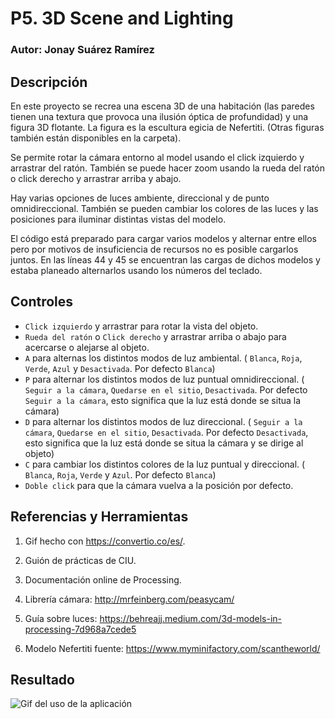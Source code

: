 # P5. 3D Scene and Lighting

### Autor: Jonay Suárez Ramírez

## Descripción

En este proyecto se recrea una escena 3D de una habitación (las paredes tienen una textura que provoca una ilusión óptica de profundidad) y una figura 3D flotante. La figura es la escultura egicia de Nefertiti. (Otras figuras también están disponibles en la carpeta).

Se permite rotar la cámara entorno al model usando el click izquierdo y arrastrar del ratón. También se puede hacer zoom usando la rueda del ratón o click derecho y arrastrar arriba y abajo.

Hay varias opciones de luces ambiente, direccional y de punto omnidireccional. También se pueden cambiar los colores de las luces y las posiciones para iluminar distintas vistas del modelo.

El código está preparado para cargar varios modelos y alternar entre ellos pero por motivos de insuficiencia de recursos no es posible cargarlos juntos. En las líneas 44 y 45 se encuentran las cargas de dichos modelos y estaba planeado alternarlos usando los números del teclado.

## Controles
- `Click izquierdo` y arrastrar para rotar la vista del objeto.
- `Rueda del ratón` o `Click derecho` y arrastrar arriba o abajo para acercarse o alejarse al objeto.
- `A` para alternas los distintos modos de luz ambiental. ( `Blanca`, `Roja`, `Verde`, `Azul` y `Desactivada`. Por defecto `Blanca`)
- `P` para alternar los distintos modos de luz puntual omnidireccional. ( `Seguir a la cámara`, `Quedarse en el sitio`, `Desactivada`. Por defecto `Seguir a la cámara`, esto significa que la luz está donde se situa la cámara)
- `D` para alternar los distintos modos de luz direccional. ( `Seguir a la cámara`, `Quedarse en el sitio`, `Desactivada`. Por defecto `Desactivada`, esto significa que la luz está donde se situa la cámara y se dirige al objeto)
- `C` para cambiar los distintos colores de la luz puntual y direccional. ( `Blanca`, `Roja`, `Verde` y `Azul`. Por defecto `Blanca`)
- `Doble click` para que la cámara vuelva a la posición por defecto.

## Referencias y Herramientas

1. Gif hecho con https://convertio.co/es/.

2. Guión de prácticas de CIU.

3. Documentación online de Processing.

4. Librería cámara: http://mrfeinberg.com/peasycam/

5. Guía sobre luces: https://behreajj.medium.com/3d-models-in-processing-7d968a7cede5

6. Modelo Nefertiti fuente: https://www.myminifactory.com/scantheworld/


## Resultado

![Gif del uso de la aplicación](P5_3DScene.gif)